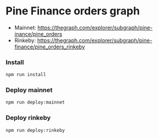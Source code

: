 # Pine Finance orders graph

- Mainnet: https://thegraph.com/explorer/subgraph/pine-inance/pine_orders
- Rinkeby: https://thegraph.com/explorer/subgraph/pine-finance/pine_orders_rinkeby

### Install

```bash
npm run install
```

### Deploy mainnet

```bash
npm run deploy:mainnet
```

### Deploy rinkeby

```bash
npm run deploy:rinkeby
```
